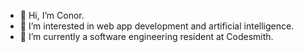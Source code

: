 - 👋 Hi, I’m Conor.
- 👀 I’m interested in web app development and artificial intelligence.
- 🌱 I’m currently a software engineering resident at Codesmith.

<!---
conorchinitz/conorchinitz is a ✨ special ✨ repository because its `README.md` (this file) appears on your GitHub profile.
You can click the Preview link to take a look at your changes.
--->
